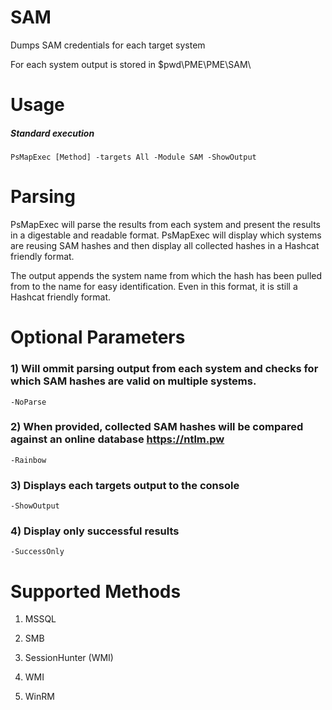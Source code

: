 # SAM

Dumps SAM credentials for each target system

For each system output is stored in $pwd\PME\PME\SAM\

# Usage

##### Standard execution

    PsMapExec [Method] -targets All -Module SAM -ShowOutput

# Parsing

PsMapExec will parse the results from each system and present the results in a digestable and readable format. PsMapExec will display which systems are reusing SAM hashes and then display all collected hashes in a Hashcat friendly format.

The output appends the system name from which the hash has been pulled from to the name for easy identification. Even in this format, it is still a Hashcat friendly format.

# Optional Parameters

### 1) Will ommit parsing output from each system and checks for which SAM hashes are valid on multiple systems.

    -NoParse

### 2) When provided, collected SAM hashes will be compared against an online database https://ntlm.pw

    -Rainbow

### 3) Displays each targets output to the console

    -ShowOutput

### 4) Display only successful results

    -SuccessOnly

# Supported Methods

1) MSSQL 

2) SMB 

3) SessionHunter (WMI)

4) WMI 

5) WinRM
